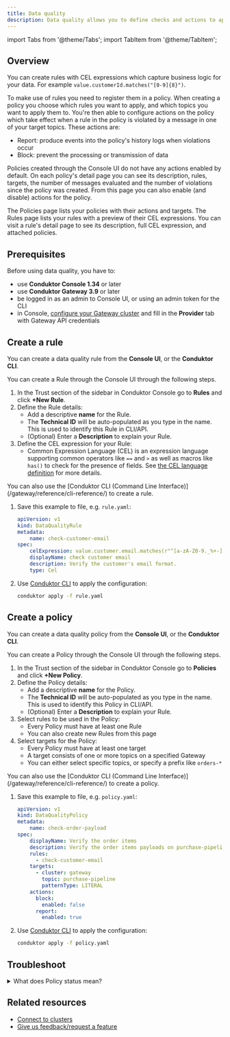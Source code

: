 ```yaml
---
title: Data quality
description: Data quality allows you to define checks and actions to apply on data produced into Kafka
---
```

import Tabs from '@theme/Tabs'; import TabItem from '@theme/TabItem';

## Overview

You can create rules with CEL expressions which capture business logic for your data.
For example `value.customerId.matches("[0-9]{8}")`.

To make use of rules you need to register them in a policy.
When creating a policy you choose which rules you want to apply, and which topics you want to apply them to.
You're then able to configure actions on the policy which take effect when a rule in the policy is violated by a message in one of your target topics.
These actions are:
- Report: produce events into the policy's history logs when violations occur
- Block: prevent the processing or transmission of data

Policies created through the Console UI do not have any actions enabled by default.
On each policy's detail page you can see its description, rules, targets, the number of messages evaluated and the number of violations since the policy was created.
From this page you can also enable (and disable) actions for the policy.

The Policies page lists your policies with their actions and targets.
The Rules page lists your rules with a preview of their CEL expressions.
You can visit a rule's detail page to see its description, full CEL expression, and attached policies.

## Prerequisites

Before using data quality, you have to:

- use **Conduktor Console 1.34** or later
- use **Conduktor Gateway 3.9** or later
- be logged in as an admin to Console UI, or using an admin token for the CLI
- in Console, [configure your Gateway cluster](/platform/navigation/settings/managing-clusters/) and fill in the **Provider** tab with Gateway API credentials

## Create a rule

You can create a data quality rule from the **Console UI**, or the **Conduktor CLI**.

<Tabs>
<TabItem value="ui" label="Console UI">
You can create a Rule through the Console UI through the following steps.

1. In the Trust section of the sidebar in Conduktor Console go to **Rules** and click **+New Rule**.
1. Define the Rule details:
   - Add a descriptive **name** for the Rule.
   - The **Technical ID** will be auto-populated as you type in the name. This is used to identify this Rule in CLI/API.
   - (Optional) Enter a **Description** to explain your Rule.
1. Define the CEL expression for your Rule:
   - Common Expression Language (CEL) is an expression language supporting common operators like `==` and `>` as well as macros like `has()` to check for the presence of fields. See [the CEL language definition](https://github.com/google/cel-spec/blob/master/doc/intro.md) for more details.
</TabItem>
<TabItem value="cli" label="Conduktor CLI">
You can also use the [Conduktor CLI (Command Line Interface)](/gateway/reference/cli-reference/) to create a rule.

1. Save this example to file, e.g. `rule.yaml`:

    ```yaml
    apiVersion: v1
    kind: DataQualityRule
    metadata:
        name: check-customer-email
    spec:
        celExpression: value.customer.email.matches(r"^[a-zA-Z0-9._%+-]+@[a-zA-Z0-9.-]+\.[a-zA-Z]{2,}$")
        displayName: check customer email
        description: Verify the customer's email format.
        type: Cel
    ```

1. Use [Conduktor CLI](/gateway/reference/cli-reference/) to apply the configuration:

    ```bash
    conduktor apply -f rule.yaml
    ```
</TabItem>
</Tabs>

## Create a policy

You can create a data quality policy from the **Console UI**, or the **Conduktor CLI**.

<Tabs>
<TabItem value="ui" label="Console UI">
You can create a Policy through the Console UI through the following steps.

1. In the Trust section of the sidebar in Conduktor Console go to **Policies** and click **+New Policy**.
1. Define the Policy details:
   - Add a descriptive **name** for the Policy.
   - The **Technical ID** will be auto-populated as you type in the name. This is used to identify this Policy in CLI/API.
   - (Optional) Enter a **Description** to explain your Rule.
1. Select rules to be used in the Policy:
   - Every Policy must have at least one Rule
   - You can also create new Rules from this page
1. Select targets for the Policy:
   - Every Policy must have at least one target
   - A target consists of one or more topics on a specified Gateway
   - You can either select specific topics, or specify a prefix like `orders-*`
</TabItem>
<TabItem value="cli" label="Conduktor CLI">
You can also use the [Conduktor CLI (Command Line Interface)](/gateway/reference/cli-reference/) to create a policy.

1. Save this example to file, e.g. `policy.yaml`:

    ```yaml
    apiVersion: v1
    kind: DataQualityPolicy
    metadata:
        name: check-order-payload
    spec:
        displayName: Verify the order items
        description: Verify the order items payloads on purchase-pipeline topic.
        rules:
          - check-customer-email
        targets:
          - cluster: gateway
            topic: purchase-pipeline
            patternType: LITERAL
        actions:
          block:
            enabled: false
          report:
            enabled: true
    ```

1. Use [Conduktor CLI](/gateway/reference/cli-reference/) to apply the configuration:

    ```bash
    conduktor apply -f policy.yaml
    ```
</TabItem>
</Tabs>

## Troubleshoot

<details>
  <summary>What does Policy status mean?</summary>
  <p>
  This is the status of a data quality Policy:
    - **Pending**: the configuration isn't deployed or refreshed yet
    - **Ready**: the configuration is up-to-date on Gateway
    - **Failed**: something unexpected happened during the deployment. Check that the connected Gateway is active.
  </p>
</details>

## Related resources

- [Connect to clusters](/platform/navigation/settings/managing-clusters/)
- [Give us feedback/request a feature](https://conduktor.io/roadmap)
